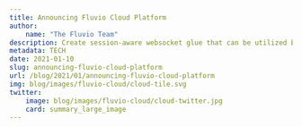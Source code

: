 ```yaml
---
title: Announcing Fluvio Cloud Platform
author: 
    name: "The Fluvio Team"
description: Create session-aware websocket glue that can be utilized by data streaming applications.
metadata: TECH
date: 2021-01-10
slug: announcing-fluvio-cloud-platform
url: /blog/2021/01/announcing-fluvio-cloud-platform
img: blog/images/fluvio-cloud/cloud-tile.svg
twitter:
    image: blog/images/fluvio-cloud/cloud-twitter.jpg
    card: summary_large_image
---
```


